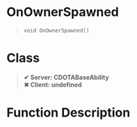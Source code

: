 # OnOwnerSpawned
> `void OnOwnerSpawned()`
# Class
> __✔ Server: CDOTABaseAbility__  
> __✖ Client: undefined__  
# Function Description

